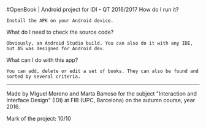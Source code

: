 #OpenBook | Android project for IDI - QT 2016/2017
How do I run it?

	Install the APK on your Android device.

What do I need to check the source code?

	Obviously, an Android Studio build. You can also do it with any IDE, but AS was designed for Android dev.

What can I do with this app?
	
	You can add, delete or edit a set of books. They can also be found and sorted by several criteria.
	
--------------------------------------------------------------------------

Made by Miguel Moreno and Marta Barroso for the subject "Interaction and Interface Design" (IDI) at FIB (UPC, Barcelona) on the autumn course, year 2016. 

Mark of the project: 10/10
